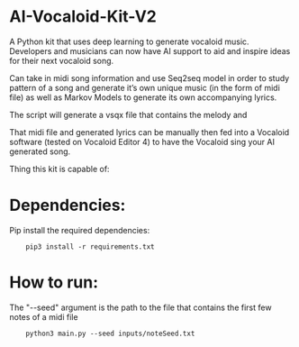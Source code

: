 # AI-Vocaloid-Kit-V2
A Python kit that uses deep learning to generate vocaloid music. Developers and musicians can now have AI support to aid and inspire ideas for their next vocaloid song.

Can take in midi song information and use Seq2seq model in order to study pattern of a song and generate it’s own unique music (in the form of midi file) as well as Markov Models to generate its own accompanying lyrics.

The script will generate a vsqx file that contains the melody and 

That midi file and generated lyrics can be manually then fed into a Vocaloid software (tested on Vocaloid Editor 4) to have the Vocaloid sing your AI generated song.

Thing this kit is capable of:



# **Dependencies:**
Pip install the required dependencies:
```
	pip3 install -r requirements.txt
```


# **__How to run:__**
The "--seed" argument is the path to the file that contains the first few notes of a midi file

```
	python3 main.py --seed inputs/noteSeed.txt
```
